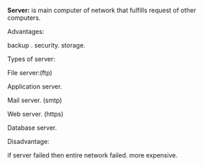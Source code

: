 **Server:**
is main computer of network that fulfills request of other computers.

Advantages:

backup .
security.
storage.


Types of server:

File server:(ftp)


Application server.


Mail server.
(smtp)

Web server.
(https)

Database server.


Disadvantage:

if server failed then entire network failed.
more expensive.
